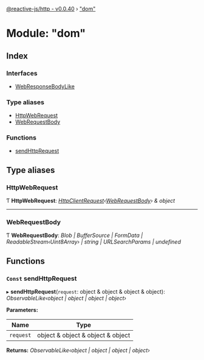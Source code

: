 [@reactive-js/http - v0.0.40](../README.md) › ["dom"](_dom_.md)

# Module: "dom"

## Index

### Interfaces

* [WebResponseBodyLike](../interfaces/_dom_.webresponsebodylike.md)

### Type aliases

* [HttpWebRequest](_dom_.md#httpwebrequest)
* [WebRequestBody](_dom_.md#webrequestbody)

### Functions

* [sendHttpRequest](_dom_.md#const-sendhttprequest)

## Type aliases

###  HttpWebRequest

Ƭ **HttpWebRequest**: *[HttpClientRequest](_http_.md#httpclientrequest)‹[WebRequestBody](_dom_.md#webrequestbody)› & object*

___

###  WebRequestBody

Ƭ **WebRequestBody**: *Blob | BufferSource | FormData | ReadableStream‹Uint8Array› | string | URLSearchParams | undefined*

## Functions

### `Const` sendHttpRequest

▸ **sendHttpRequest**(`request`: object & object & object & object): *ObservableLike‹object | object | object | object›*

**Parameters:**

Name | Type |
------ | ------ |
`request` | object & object & object & object |

**Returns:** *ObservableLike‹object | object | object | object›*
